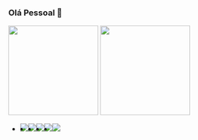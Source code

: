 ### Olá Pessoal 👋

<div class="scores">
  <img height="180em" src="https://github-readme-stats.vercel.app/api?username=mardevs&show_icons=true&theme=radical&title_color=#66D37E&count_private=false">
  <img height="180em" src="https://github-readme-stats.vercel.app/api/top-langs/?username=markdevs&layout=compact&theme=radical&title_color=#66D37E&count_private=false">
</div>
<div>
  <ul style="display: flex">
    <li><img src="https://cubotech.dev.br/wp-content/uploads/2021/09/icons8-wordpress.svg"></li>
    <li><img src="https://cubotech.dev.br/wp-content/uploads/2021/09/vscode-icons_file-type-vue.png"></li>
    <li><img src="https://cubotech.dev.br/wp-content/uploads/2021/09/icons8-javascript.svg"></li>
    <li><img src="https://cubotech.dev.br/wp-content/uploads/2021/09/icons8-sass-1.svg"></li>
    <li><img src="https://cubotech.dev.br/wp-content/uploads/2021/09/icons8-figma.svg"></li>
  </ul>
</div>

<!--
Here are some ideas to get you started:

- 🔭 I’m currently working on ...
- 🌱 I’m currently learning ...
- 👯 I’m looking to collaborate on ...
- 🤔 I’m looking for help with ...
- 💬 Ask me about ...
- 📫 How to reach me: ...
- 😄 Pronouns: ...
- ⚡ Fun fact: ...
-->
